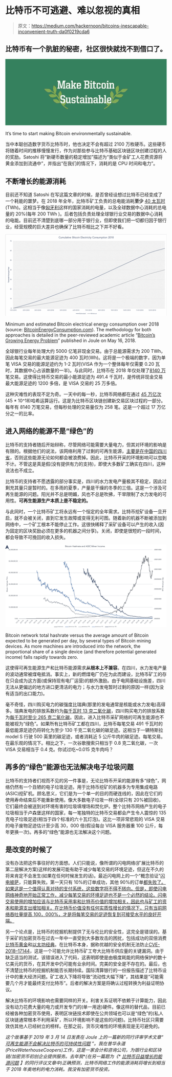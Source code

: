 # 比特币不可逃避、难以忽视的真相

> 原文：<https://medium.com/hackernoon/bitcoins-inescapable-inconvenient-truth-da0f0219cda6>

## 比特币有一个肮脏的秘密，社区很快就找不到借口了。

![](img/aa25cba4467917df6e3e681b493e9bd4.png)

It’s time to start making Bitcoin environmentally sustainable.

当中本聪创造数字货币比特币时，他也决定不会有超过 2100 万枚硬币。这些硬币将随着时间的推移慢慢发行，作为对那些参与比特币基础区块链区块创建过程的人的奖励。Satoshi 将“新硬币数量的稳定增加”描述为“类似于金矿工人花费资源将黄金添加到流通中”，并指出“在我们的情况下，消耗的是 CPU 时间和电力”。

## 不断增长的能源消耗

目前还不知道 Satoshi 在写这篇文章的时候，是否曾经设想过比特币已经变成了一个耗能的噩梦。在 2018 年全年，比特币矿工负责的总电能消耗**至少** [40 太瓦时](http://bitcoinenergyconsumption.com) (TWh)。这相当于像[匈牙利](https://www.iea.org/publications/freepublications/publication/KeyWorld2017.pdf)这样的国家消耗的电量，以及全球数据中心消耗的总电量的 20%(每年 200 TWh )。后者包括负责处理全球银行业交易的数据中心消耗的电能。目前还不清楚到底哪一部分用于银行业，但即使我们把一切都归因于银行业，经营规模的巨大差异也确保了比特币相比之下并不好看。

![](img/bb695b8823b4800115446246fb29f3ec.png)

Minimum and estimated Bitcoin electrical energy consumption over 2018 (source: [BitcoinEnergyConsumption.com](http://bitcoinenergyconsumption.com)). The methodology for both approaches is detailed in the peer-reviewed academic article “[Bitcoin’s Growing Energy Problem](https://www.cell.com/joule/fulltext/S2542-4351(18)30177-6)” published in Joule on May 16, 2018.

全球银行业每年处理大约 5000 亿笔非现金交易。由于总能源需求为 200 TWh，因此每笔交易的最大能源足迹为 400 瓦时(Wh)。这将是一个极端的数字，因为单笔 VISA 交易的能源足迹约为 1-2 瓦时(VISA 作为一个整体每年仅需要 0.20 瓦时，其数据中心占该数量的一半)。与此同时，比特币在 2018 年仅处理了[8140 万](https://www.blockchain.com/charts/n-transactions-total?timespan=2years)笔交易。这使得比特币交易的最小能源足迹为 491.4 千瓦时，是传统非现金交易最大能源足迹的 1200 多倍，是 VISA 交易的 25 万多倍。

这种灾难性的表现不足为奇。一天中的每一秒，比特币网络都在通过 [45 万亿次](https://www.blockchain.com/charts/hash-rate) (45 * 10^18)哈希运算运行。这是为比特币区块链创建新交易区块过程的一部分。每年有 8140 万笔交易，但每秒处理的交易量仅为 258 笔。这是一个超过 17 万亿分之一的比率。

## 进入网络的能源不是“绿色”的

比特币的支持者随后开始辩称，尽管网络可能需要大量电力，但其对环境的影响是有限的。根据他们的说法，该网络利用了过剩的可再生能源，[主要是在中国的四川省](https://coinshares.co.uk/wp-content/uploads/2018/11/Mining-Whitepaper-Final.pdf)，否则这些能源无论如何都会被浪费掉。因此，比特币开采的环境影响可以忽略不计。不管这是真是假(没有提供有力的支持)，即使大多数矿工确实在四川，这种说法也不成立。

比特币的支持者不愿透露的部分事实是，四川的水力发电产量极其不稳定，因此过剩充其量只是暂时的。在多雨的夏季，产量是干燥的冬季的三倍。这是一个涉及可再生能源的问题。阳光并不总是明媚，风也不总是吹拂，干旱限制了水力发电的可用性。**可再生能源生产本质上是不稳定的。**

与此同时，一个比特币矿工将永远有一个恒定的全年需求。比特币挖矿设备一旦开启，就不会被关闭，直到它发生故障或变得无利可图。随着新的机器不断被添加到网络中，一个矿工根本不能停止工作。这很快稀释了采矿设备可以产生的收入(因为固定的区块奖励必须在更多的机器之间分享)。关闭，即使是很短的一段时间，都会导致不可挽回的收入损失。

![](img/d189587e448e488ae70962ada8004b15.png)

Bitcoin network total hashrate versus the average amount of Bitcoin expected to be generated per day, by several types of Bitcoin mining devices. As more machines are introduced into the network, the proportional share of a single device (and therefore potential generated income) falls rapidly towards zero.

这使得可再生能源生产和比特币能源需求**从根本上不兼容**。在四川，水力发电产量的波动通常被煤电抵消。事实上，新的燃煤电厂仍在为此而建设，比特币矿工的存在只会成为这方面(或保持现有电厂运营)的额外激励。由于电网基础设施差，四川无法从更偏远的地方进口更清洁的电力；与水力发电暂时过剩的原因一样(因为没有适当的出口能力)。

毫不奇怪，四川购买电力的碳强度比瑞典(那里的发电通常是核能或水力发电)高得多。瑞典发电的排放系数约为[每千瓦时 13 克二氧化碳](http://www.compareyourcountry.org/climate-policies?cr=oecd&lg=en&page=2)，四川购买电力的排放系数为[每千瓦时至少 265 克二氧化碳](https://pubs.acs.org/doi/abs/10.1021/acs.est.7b01814)。因此，进入比特币采矿网络的可再生能源也不能被视为“绿色”。如果所有比特币矿工都在四川，比特币每笔交易 491 千瓦时的最低能源足迹仍将转化为至少 130 千克二氧化碳的碳足迹。这相当于一辆特斯拉 model S 行驶 500 英里的碳足迹，或者消耗近 5 公斤牛肉的碳足迹。每笔交易。在最乐观的情况下。相比之下，一次谷歌搜索只相当于 0.8 克二氧化碳，一次 VISA 交易相当于 0.4 克。你试过吃~0.015 克牛肉吗？

## 再多的“绿色”能源也无法解决电子垃圾问题

比特币的支持者们视而不见的另一件事是，无论比特币开采的能源有多“绿色”，网络仍然有一个丑陋的电子垃圾足迹。用于比特币挖矿的机器多为专用集成电路(ASIC)挖矿机。顾名思义，它们是为一个单一的目的而硬连线的，因此在它们的使用寿命结束后不能重新使用。像大多数电子垃圾一样(全球只有 20%被回收)，它们最终会被送到对环境有害的垃圾填埋场和焚化炉。整个比特币网络产生的电子垃圾相当于卢森堡这样的国家，每一笔独特的比特币交易都会产生令人震惊的 135 克电子垃圾足迹(相当于四个标准的六十瓦灯泡)。这比一项非常悲观的 VISA 交易的电子废物足迹估计至少高 30，000 倍(假设每台 VISA 服务器重 100 公斤，每年更换一次)。再多的“绿色”能源也无法解决这个问题。

## 是改变的时候了

没有办法把这件事往好的方面想。人们只能说，像所谓的闪电网络(扩展比特币的第二层解决方案)这样的发展可能有助于减少每笔交易的环境足迹，但这在不久的将来肯定不会发生(如果在任何时候发生的话)。最近闪电网上的一个“概念验证”[闪电披萨](https://ln.pizza/)，只能算失败。第一天只有 10%的订单成功，其他 90%的订单[都失败了。如果这是一个值得认真对待的支付系统，这些数字将不得不转向。但是，即使闪电网络神奇地开始正常工作，减少每笔交易的环境足迹也不是一个必然的结论。闪电交易使用的增加应该与比特币采用率和比特币价值的增加相关，因此也与矿工的资本和能源支出增加相关。在比特币价值没有任何实质性增长的情况下，只有当前网络吞吐量提高 100，000%，才是将每笔交易的足迹恢复到可接受水平的良好开端。](https://breakermag.com/i-ordered-lightning-pizza-and-lived-to-tell-the-tale/)

另一个论点是，比特币的挖掘机制提供了无与伦比的安全性，这完全是错误的。基于采矿的加密货币在过去一年中一直受到大多数攻击的困扰，包括成功的双倍消费[比特币黄金](https://www.zdnet.com/article/bitcoin-gold-hit-with-double-spend-attacks-18-million-lost/)和[以太坊经典](https://cointelegraph.com/news/coinbase-ethereum-classic-double-spending-involved-more-than-11-million-in-crypto)。在比特币本身，据称优越的安全机制无法防止[CVE-2018–17144](https://bitcoincore.org/en/2018/09/20/notice/)，这是一个可能允许比特币矿工夸大比特币供应量的关键漏洞。由于缺乏适当的测试，该错误进入了代码，这表明即使是由极度耗能的网络保护的数十亿美元的货币，在其开发中仍可能有业余时间。完美的安全是不存在的。最后，也不清楚比特币的挖掘机制能否长期持续。国际清算银行的一份报告描述了比特币设计中的重大经济问题。矿工收入下降将导致“流动性大幅下降”，其结果是“可能需要几个月才能最终支付比特币”。后者的解决方案是将确认过程转换为利益证明协议。

解决比特币的环境影响也需要同样的开关。利害关系证明不依赖于计算能力，因此没有动力花费大量的电力或开发专门的(单一用途)硬件。像这样的替代品，目前已经被各种加密货币使用，表明区块链技术即使在公共领域也可以是“绿色”的(私人区块链通常根本不利用采矿，所以环境影响不是这些的问题)。比特币社区只需要效仿其他人已经树立的榜样。在那之前，货币灾难性的环境表现是无可避免的。

*这个故事基于 2019 年 3 月 14 日发表在 Joule 上的一篇新的同行评审学术文章“* [*可再生能源不会解决比特币的可持续性问题*](https://www.cell.com/joule/fulltext/S2542-4351(19)30087-X) *”。我在普华永道(PriceWaterhouseCoopers)工作，这是一家会计和咨询公司，为银行业和区块链/加密货币初创企业提供服务。去年我*[](https://digiconomist.net/bitcoin-energy-consumption#validation)**(在另一篇题为《* [*比特币日益增长的能源问题*](https://digiconomist.net/bitcoin-energy-consumption#validation) *】的同行评议文章中)正确预测，比特币网络工作的能源消耗将增长到相当于 2018 年奥地利的电力消耗。我没有加密货币投资。**